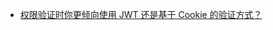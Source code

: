 - [权限验证时你更倾向使用 JWT 还是基于 Cookie 的验证方式？](https://twitter.com/nextify2024/status/1782786516403831079?s=12)